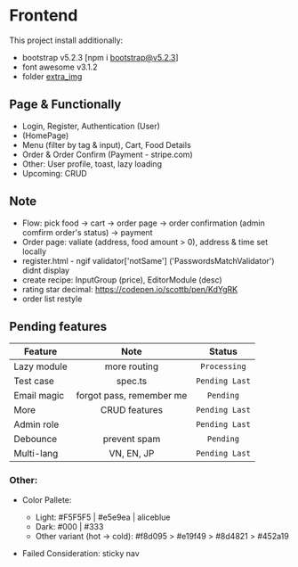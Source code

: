 # Frontend

This project install additionally:

- bootstrap v5.2.3 [npm i bootstrap@v5.2.3]
- font awesome v3.1.2
- folder [extra_img](src/assets/Extra_img/)

## Page & Functionally

- Login, Register, Authentication (User)
- (HomePage)
- Menu (filter by tag & input), Cart, Food Details
- Order & Order Confirm (Payment - stripe.com)
- Other: User profile, toast, lazy loading
- Upcoming: CRUD

## Note

- Flow: pick food -> cart -> order page -> order confirmation (admin comfirm order's status) -> payment
- Order page: valiate (address, food amount > 0), address & time set locally
- register.html - ngif validator['notSame'] ('PasswordsMatchValidator') didnt display
- create recipe: InputGroup (price), EditorModule (desc)
- rating star decimal: https://codepen.io/scottb/pen/KdYgRK
- order list restyle

## Pending features

| Feature     |           Note           |     Status     |
| ----------- | :----------------------: | :------------: |
| Lazy module |       more routing       |  `Processing`  |
| Test case   |         spec.ts          | `Pending Last` |
| Email magic | forgot pass, remember me |   `Pending`    |
| More        |      CRUD features       | `Pending Last` |
| Admin role  |                          | `Pending Last` |
| Debounce    |       prevent spam       |   `Pending`    |
| Multi-lang  |        VN, EN, JP        | `Pending Last` |

### Other:

- Color Pallete:

  - Light: #F5F5F5 | #e5e9ea | aliceblue
  - Dark: #000 | #333
  - Other variant (hot -> cold): #f8d095 > #e19f49 > #8d4821 > #452a19

- Failed Consideration: sticky nav
